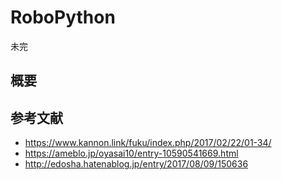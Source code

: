 # RoboPython
未完
## 概要


## 参考文献
- https://www.kannon.link/fuku/index.php/2017/02/22/01-34/
- https://ameblo.jp/oyasai10/entry-10590541669.html
- http://edosha.hatenablog.jp/entry/2017/08/09/150636
